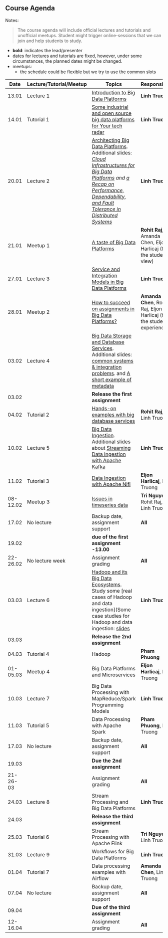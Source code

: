 ## Course Agenda

Notes:
> The course agenda will include official lectures and tutorials and unofficial meetups. Student might trigger online-sessions that we can join and help students to study.
- **bold**: indicates the lead/presenter
- dates for lectures and tutorials are fixed, however, under some circumstances,  the planned dates might be changed.
- meetups:
  - the schedule could be flexible but we try to use the common slots


Date    | Lecture/Tutorial/Meetup  | Topics | Responsibles
--------|--------------|-------|---------
13.01   |Lecture 1  | [Introduction to Big Data Platforms](lecturenotes/pdfs/module0-lecture1-0-intro-v0.2.pdf) | **Linh Truong**
14.01   |Tutorial 1 | [Some industrial and open source big data platforms for Your tech radar](lecturenotes/pdfs/tutorial-walkaround-techradar-v0.2.pdf)| **Linh Truong**
20.01   |Lecture 2|[Architecting Big Data Platforms](lecturenotes/pdfs/module1-lecture2-0-architectingbigplatforms-v0.2.pdf). Additional slides: *[Cloud Infrastructures for Big Data Platforms](lecturenotes/pdfs/module1-lecture2-1-cloudinfrastructuresandservices-v0.2.pdf) and [a Recap on Performance, Dependability, and Fault Tolerance in Distributed Systems](lecturenotes/pdfs/performance-dependability-refresh_Truong.pdf)* | **Linh Truong**
21.01   |Meetup 1 | [A taste of Big Data Platforms](lecturenotes/pdfs/cs-e4640-meetup-the-tasteofbdp-rohit-raj.pdf) | **Rohit Raj**, Amanda Chen, Eljon Harlicaj (from the student view)
27.01  |Lecture 3  | [Service and Integration Models in Big Data Platforms](lecturenotes/pdfs/module1-lecture3-0-integrationbdp-v0.2.pdf)| **Linh Truong**
28.01  |Meetup 2   | [How to succeed on assignments in Big Data Platforms?](lecturenotes/pdfs/BDP_how_to_succeed_assignments.pdf)| **Amanda Chen**, Rohit Raj, Eljon Harlicaj (from the student experience)
03.02  |Lecture 4  | [Big Data Storage and Database Services](lecturenotes/pdfs/module2-lecture4-bigdatastoragedatabase-v0.2.pdf). Additional slides: [common systems & integration problems](lecturenotes/pdfs/module2-lecture4-bigdatastoragedatabase-addition-v0.2.pdf). and [A short example of metadata](https://aalto.cloud.panopto.eu/Panopto/Pages/Viewer.aspx?id=e54ba118-53c1-4097-9b12-acc2013ddb4f)
03.02  |   | **Release the first assignment**
04.02  |Tutorial 2 | [Hands-on examples with big database services](https://version.aalto.fi/gitlab/bigdataplatforms/cs-e4640/-/tree/master/tutorials/consistency)| **Rohit Raj**, Linh Truong
10.02  |Lecture 5 | [Big Data Ingestion](lecturenotes/pdfs/module2-lecture5-apachekafka.pdf). Additional slides about [Streaming Data Ingestion with Apache Kafka](lecturenotes/pdfs/module2-lecture5-apachekafka.pdf)  | **Linh Truong**
11.02  |Tutorial 3 | [Data Ingestion with Apache Nifi](https://version.aalto.fi/gitlab/bigdataplatforms/cs-e4640/-/tree/master/tutorials/nifi)| **Eljon Harlicaj**, Linh Truong
08-12.02  |Meetup 3 |[Issues in timeseries data](lecturenotes/pdfs/cs-e4640-tringuyen-timeserie-data-ingestion.pdf)| **Tri Nguyen**, Rohit Raj, Linh Truong
17.02  | No lecture | Backup date, assignment support| **All**
19.02  |   |  **due of the first assignment -13.00**
22-26.02  |  No lecture week | Assignment grading| **All**
03.03  |Lecture 6  | [Hadoop and its Big Data Ecosystems](lecturenotes/pdfs/module3-lecture6-hadoop-v0.2.pdf). Study some [real cases of Hadoop and data ingestion](Some case studies for Hadoop and data ingestion: [slides](lecturenotes/pdfs/module3-lecture6-hadoop-ingestion-casestudies-v0.2.pdf)| **Linh Truong**
03.03  |   | **Release the 2nd assignment**
04.03  | Tutorial 4 |Hadoop | **Pham Phuong**
01-05.03  |Meetup  4 | Big Data Platforms and Microservices | **Eljon Harlicaj**, Linh Truong
10.03  |Lecture 7 | Big Data Processing with MapReduce/Spark Programming Models | **Linh Truong**
11.03  |Tutorial 5 | Data Processing with Apache Spark  | **Pham Phuong**, Linh Truong
17.03  |No lecture | Backup date, assignment support| **All**
19.03  |   | **Due the 2nd assignment**  |   |
|21-26-03   |   | Assignment grading  | **All**  |
24.03  |Lecture 8 | Stream Processing and Big Data Platforms| **Linh Truong**,
24.03  |   | **Release the third assignment**
25.03  |Tutorial 6| Stream Processing with Apache Flink | **Tri Nguyen**, Linh Truong
31.03  |Lecture 9 | Workflows for Big Data Platforms | **Linh Truong**
01.04  |Tutorial 7| Data processing examples with Airflow| **Amanda Chen**, Linh Truong
07.04  |No lecture| Backup date, assignment support | **All**
09.04  | | **Due of the third assignment**
12-16.04  |   | Assignment grading| **All**
